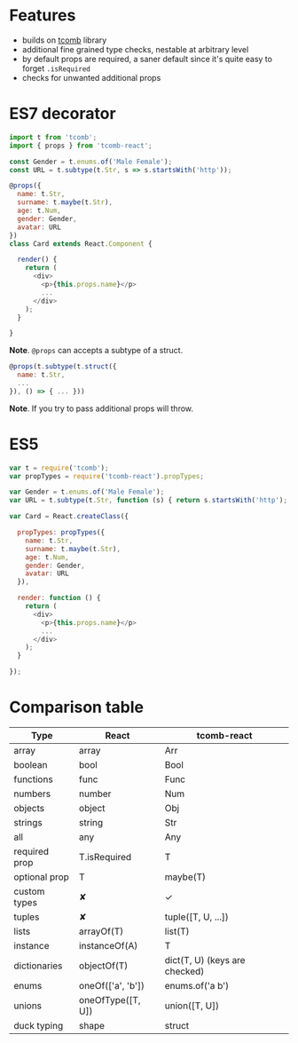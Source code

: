 # Features

- builds on [tcomb](https://github.com/gcanti/tcomb) library
- additional fine grained type checks, nestable at arbitrary level
- by default props are required, a saner default since it's quite easy to forget `.isRequired`
- checks for unwanted additional props

# ES7 decorator

```js
import t from 'tcomb';
import { props } from 'tcomb-react';

const Gender = t.enums.of('Male Female');
const URL = t.subtype(t.Str, s => s.startsWith('http'));

@props({
  name: t.Str,
  surname: t.maybe(t.Str),
  age: t.Num,
  gender: Gender,
  avatar: URL
})
class Card extends React.Component {

  render() {
    return (
      <div>
        <p>{this.props.name}</p>
        ...
      </div>
    );
  }

}
```

**Note**. `@props` can accepts a subtype of a struct.

```js
@props(t.subtype(t.struct({
  name: t.Str,
  ...  
}), () => { ... }))
```

**Note**. If you try to pass additional props will throw.

# ES5

```js
var t = require('tcomb');
var propTypes = require('tcomb-react').propTypes;

var Gender = t.enums.of('Male Female');
var URL = t.subtype(t.Str, function (s) { return s.startsWith('http'); });

var Card = React.createClass({

  propTypes: propTypes({
    name: t.Str,
    surname: t.maybe(t.Str),
    age: t.Num,
    gender: Gender,
    avatar: URL
  }),

  render: function () {
    return (
      <div>
        <p>{this.props.name}</p>
        ...
      </div>
    );
  }

});
```

# Comparison table

| Type | React | tcomb-react |
|------|-------|-------------|
| array | array | Arr |
| boolean | bool | Bool |
| functions | func | Func |
| numbers | number | Num |
| objects | object | Obj |
| strings | string | Str |
| all | any | Any |
| required prop | T.isRequired | T |
| optional prop | T | maybe(T) |
| custom types | ✘ | ✓ |
| tuples | ✘ | tuple([T, U, ...]) |
| lists | arrayOf(T) | list(T) |
| instance | instanceOf(A) | T |
| dictionaries | objectOf(T) | dict(T, U) (keys are checked) |
| enums | oneOf(['a', 'b']) | enums.of('a b') |
| unions | oneOfType([T, U]) | union([T, U]) |
| duck typing | shape | struct |
